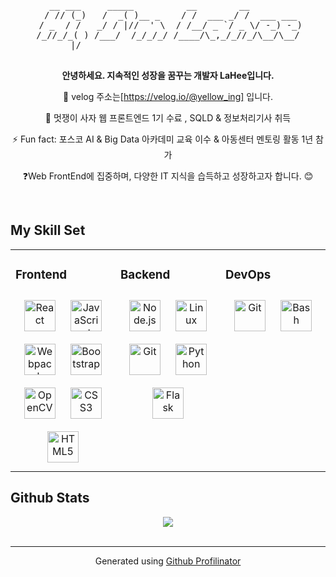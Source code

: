 
<pre align="center">

   __ ___     _____          __        __          
  / // (_)   /  _( )__ _    / /  ___ _/ /  ___ ___ 
 / _  / /   _/ / |//  ' \  / /__/ _ `/ _ \/ -_) -_)
/_//_/_( ) /___/  /_/_/_/ /____/\_,_/_//_/\__/\__/
       |/                                          

</pre>  
  

<div align="center"> 
 <strong> 안녕하세요. 지속적인 성장을 꿈꾸는 개발자 LaHee입니다. </strong>

🔭   velog 주소는[https://velog.io/@yellow_ing] 입니다.  
  

 🌱  멋쟁이 사자 웹 프론트엔드 1기 수료 , SQLD & 정보처리기사 취득   
  

 ⚡ Fun fact: 포스코 AI & Big Data 아카데미 교육 이수 & 아동센터 멘토링 활동 1년 참가  
  

 ❓Web FrontEnd에 집중하며, 다양한 IT 지식을 습득하고 성장하고자 합니다. 😊  
  
</div>

<br/>  


## My Skill Set  
<table align="center"><tr><td valign="top" width="33%">

  

### Frontend  
<div align="center">  
<img style="margin: 10px" src="https://profilinator.rishav.dev/skills-assets/react-original-wordmark.svg" alt="React" height="50" />  
<img style="margin: 10px" src="https://profilinator.rishav.dev/skills-assets/javascript-original.svg" alt="JavaScript" height="50" />  
<img style="margin: 10px" src="https://profilinator.rishav.dev/skills-assets/webpack-original.svg" alt="Webpack" height="50" />  
<img style="margin: 10px" src="https://profilinator.rishav.dev/skills-assets/bootstrap-plain.svg" alt="Bootstrap" height="50" />  
<img style="margin: 10px" src="https://profilinator.rishav.dev/skills-assets/opencv-icon.svg" alt="OpenCV" height="50" />  
<img style="margin: 10px" src="https://profilinator.rishav.dev/skills-assets/css3-original-wordmark.svg" alt="CSS3" height="50" />  
<img style="margin: 10px" src="https://profilinator.rishav.dev/skills-assets/html5-original-wordmark.svg" alt="HTML5" height="50" />  
</div>

</td><td valign="top" width="33%">



### Backend  
<div align="center">  
<img style="margin: 10px" src="https://profilinator.rishav.dev/skills-assets/nodejs-original-wordmark.svg" alt="Node.js" height="50" />  
<img style="margin: 10px" src="https://profilinator.rishav.dev/skills-assets/linux-original.svg" alt="Linux" height="50" />  
<img style="margin: 10px" src="https://profilinator.rishav.dev/skills-assets/git-scm-icon.svg" alt="Git" height="50" />  
<img style="margin: 10px" src="https://profilinator.rishav.dev/skills-assets/python-original.svg" alt="Python" height="50" />  
<img style="margin: 10px" src="https://profilinator.rishav.dev/skills-assets/flask.png" alt="Flask" height="50" />  
</div>

</td><td valign="top" width="33%">



### DevOps  
<div align="center">  
<img style="margin: 10px" src="https://profilinator.rishav.dev/skills-assets/git-scm-icon.svg" alt="Git" height="50" />  
<img style="margin: 10px" src="https://profilinator.rishav.dev/skills-assets/gnu_bash-icon.svg" alt="Bash" height="50" />  
</div>

</td></tr></table>  


## Github Stats  
<div align="center">
<img src="https://github-readme-stats.vercel.app/api?username=skgml0&show_icons=true&theme=tokyonight)") align="center" />
</div>  
<br/>  

----
<div align="center">Generated using <a href="https://profilinator.rishav.dev/" target="_blank">Github Profilinator</a></div>


<!--
**skgml0/skgml0** is a ✨ _special_ ✨ repository because its `README.md` (this file) appears on your GitHub profile.

Here are some ideas to get you started:

- 🔭 I’m currently working on ...
- 🌱 I’m currently learning ...
- 👯 I’m looking to collaborate on ...
- 🤔 I’m looking for help with ...
- 💬 Ask me about ...
- 📫 How to reach me: ...
- 😄 Pronouns: ...
- ⚡ Fun fact: ...
-->
